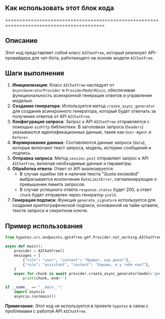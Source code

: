 ## Как использовать этот блок кода
=========================================================================================

Описание
-------------------------
Этот код представляет собой класс `AIChatFree`, который реализует API-провайдера для чат-бота, работающего на основе модели `AIChatFree`. 

Шаги выполнения
-------------------------
1. **Инициализация**: Класс `AIChatFree` наследует от `AsyncGeneratorProvider` и `ProviderModelMixin`, обеспечивая функциональность асинхронной генерации ответов и управление моделью.
2. **Создание генератора**: Используется метод `create_async_generator` для создания асинхронного генератора, который будет отвечать за получение ответов от API `AIChatFree`.
3. **Конфигурация запроса**: Запрос к API `AIChatFree` отправляется с помощью `aiohttp` библиотеки. В заголовках запроса (`headers`) указываются идентификационные данные, такие как `User-Agent` и `Referer`.
4. **Формирование данных**: Составляются данные запроса (`data`), которые включают текст запроса, модель, историю сообщений и подпись.
5. **Отправка запроса**: Метод `session.post` отправляет запрос к API `AIChatFree`, включая необходимые данные и параметры.
6. **Обработка ответа**: Ответ от API анализируется:
    - В случае ошибки `500` и наличия текста "Quota exceeded" выбрасывается исключение `RateLimitError`, сигнализирующее о превышении лимита запросов.
    - В случае успешного ответа `response.status` будет 200, а ответ `chunk` будет отправлен через генератор `yield`.
7. **Генерация подписи**: Функция `generate_signature` используется для создания криптографической подписи, основанной на тайм-штампе, тексте запроса и секретном ключе.

Пример использования
-------------------------

```python
from hypotez.src.endpoints.gpt4free.g4f.Provider.not_working.AIChatFree import AIChatFree

async def main():
    provider = AIChatFree()
    messages = [
        {"role": "user", "content": "Привет, как дела?"},
        {"role": "assistant", "content": "Хорошо, а у тебя как?"},
    ]
    async for chunk in await provider.create_async_generator(model='gemini-1.5-pro', messages=messages):
        print(chunk, end='')

if __name__ == "__main__":
    import asyncio
    asyncio.run(main())

```

**Примечание**: Этот код не используется в проекте `hypotez` в связи с проблемами с работой API `AIChatFree`.
